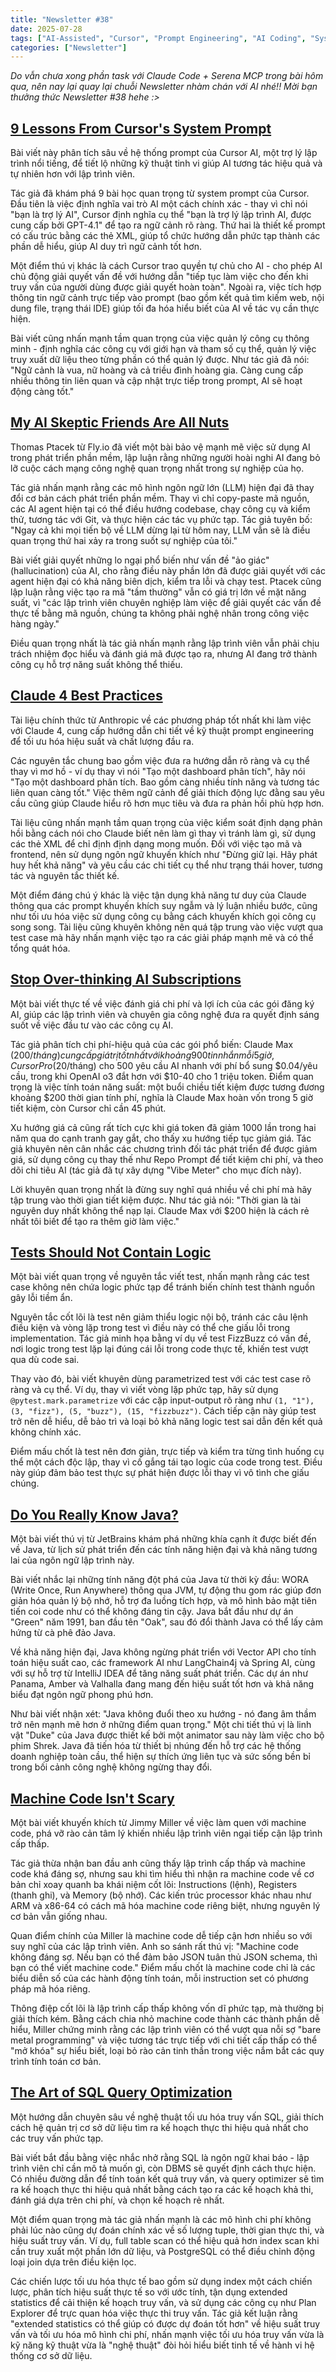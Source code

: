 ```yaml
---
title: "Newsletter #38"
date: 2025-07-28
tags: ["AI-Assisted", "Cursor", "Prompt Engineering", "AI Coding", "System Prompt"]
categories: ["Newsletter"]
---
```


*Do vẫn chưa xong phần task với Claude Code + Serena MCP trong bài hôm qua, nên nay lại quay lại chuỗi Newsletter nhàm chán với AI nhé!! Mời bạn thưởng thức Newsletter #38 hehe :>*

## [9 Lessons From Cursor's System Prompt](https://byteatatime.dev/posts/cursor-prompt-analysis/)

Bài viết này phân tích sâu về hệ thống prompt của Cursor AI, một trợ lý lập trình nổi tiếng, để tiết lộ những kỹ thuật tinh vi giúp AI tương tác hiệu quả và tự nhiên hơn với lập trình viên.

Tác giả đã khám phá 9 bài học quan trọng từ system prompt của Cursor. Đầu tiên là việc định nghĩa vai trò AI một cách chính xác - thay vì chỉ nói "bạn là trợ lý AI", Cursor định nghĩa cụ thể "bạn là trợ lý lập trình AI, được cung cấp bởi GPT-4.1" để tạo ra ngữ cảnh rõ ràng. Thứ hai là thiết kế prompt có cấu trúc bằng các thẻ XML, giúp tổ chức hướng dẫn phức tạp thành các phần dễ hiểu, giúp AI duy trì ngữ cảnh tốt hơn.

Một điểm thú vị khác là cách Cursor trao quyền tự chủ cho AI - cho phép AI chủ động giải quyết vấn đề với hướng dẫn "tiếp tục làm việc cho đến khi truy vấn của người dùng được giải quyết hoàn toàn". Ngoài ra, việc tích hợp thông tin ngữ cảnh trực tiếp vào prompt (bao gồm kết quả tìm kiếm web, nội dung file, trạng thái IDE) giúp tối đa hóa hiểu biết của AI về tác vụ cần thực hiện.

Bài viết cũng nhấn mạnh tầm quan trọng của việc quản lý công cụ thông minh - định nghĩa các công cụ với giới hạn và tham số cụ thể, quản lý việc truy xuất dữ liệu theo từng phần có thể quản lý được. Như tác giả đã nói: "Ngữ cảnh là vua, nữ hoàng và cả triều đình hoàng gia. Càng cung cấp nhiều thông tin liên quan và cập nhật trực tiếp trong prompt, AI sẽ hoạt động càng tốt."

## [My AI Skeptic Friends Are All Nuts](https://fly.io/blog/youre-all-nuts/)

Thomas Ptacek từ Fly.io đã viết một bài bảo vệ mạnh mẽ việc sử dụng AI trong phát triển phần mềm, lập luận rằng những người hoài nghi AI đang bỏ lỡ cuộc cách mạng công nghệ quan trọng nhất trong sự nghiệp của họ.

Tác giả nhấn mạnh rằng các mô hình ngôn ngữ lớn (LLM) hiện đại đã thay đổi cơ bản cách phát triển phần mềm. Thay vì chỉ copy-paste mã nguồn, các AI agent hiện tại có thể điều hướng codebase, chạy công cụ và kiểm thử, tương tác với Git, và thực hiện các tác vụ phức tạp. Tác giả tuyên bố: "Ngay cả khi mọi tiến bộ về LLM dừng lại từ hôm nay, LLM vẫn sẽ là điều quan trọng thứ hai xảy ra trong suốt sự nghiệp của tôi."

Bài viết giải quyết những lo ngại phổ biến như vấn đề "ảo giác" (hallucination) của AI, cho rằng điều này phần lớn đã được giải quyết với các agent hiện đại có khả năng biên dịch, kiểm tra lỗi và chạy test. Ptacek cũng lập luận rằng việc tạo ra mã "tầm thường" vẫn có giá trị lớn về mặt năng suất, vì "các lập trình viên chuyên nghiệp làm việc để giải quyết các vấn đề thực tế bằng mã nguồn, chúng ta không phải nghệ nhân trong công việc hàng ngày."

Điều quan trọng nhất là tác giả nhấn mạnh rằng lập trình viên vẫn phải chịu trách nhiệm đọc hiểu và đánh giá mã được tạo ra, nhưng AI đang trở thành công cụ hỗ trợ năng suất không thể thiếu.

## [Claude 4 Best Practices](https://docs.anthropic.com/en/docs/build-with-claude/prompt-engineering/claude-4-best-practices#general-principles)

Tài liệu chính thức từ Anthropic về các phương pháp tốt nhất khi làm việc với Claude 4, cung cấp hướng dẫn chi tiết về kỹ thuật prompt engineering để tối ưu hóa hiệu suất và chất lượng đầu ra.

Các nguyên tắc chung bao gồm việc đưa ra hướng dẫn rõ ràng và cụ thể thay vì mơ hồ - ví dụ thay vì nói "Tạo một dashboard phân tích", hãy nói "Tạo một dashboard phân tích. Bao gồm càng nhiều tính năng và tương tác liên quan càng tốt." Việc thêm ngữ cảnh để giải thích động lực đằng sau yêu cầu cũng giúp Claude hiểu rõ hơn mục tiêu và đưa ra phản hồi phù hợp hơn.

Tài liệu cũng nhấn mạnh tầm quan trọng của việc kiểm soát định dạng phản hồi bằng cách nói cho Claude biết nên làm gì thay vì tránh làm gì, sử dụng các thẻ XML để chỉ định định dạng mong muốn. Đối với việc tạo mã và frontend, nên sử dụng ngôn ngữ khuyến khích như "Đừng giữ lại. Hãy phát huy hết khả năng" và yêu cầu các chi tiết cụ thể như trạng thái hover, tương tác và nguyên tắc thiết kế.

Một điểm đáng chú ý khác là việc tận dụng khả năng tư duy của Claude thông qua các prompt khuyến khích suy ngẫm và lý luận nhiều bước, cũng như tối ưu hóa việc sử dụng công cụ bằng cách khuyến khích gọi công cụ song song. Tài liệu cũng khuyên không nên quá tập trung vào việc vượt qua test case mà hãy nhấn mạnh việc tạo ra các giải pháp mạnh mẽ và có thể tổng quát hóa.

## [Stop Over-thinking AI Subscriptions](https://steipete.me/posts/2025/stop-overthinking-ai-subscriptions)

Một bài viết thực tế về việc đánh giá chi phí và lợi ích của các gói đăng ký AI, giúp các lập trình viên và chuyên gia công nghệ đưa ra quyết định sáng suốt về việc đầu tư vào các công cụ AI.

Tác giả phân tích chi phí-hiệu quả của các gói phổ biến: Claude Max ($200/tháng) cung cấp giá trị tốt nhất với khoảng 900 tin nhắn mỗi 5 giờ, Cursor Pro ($20/tháng) cho 500 yêu cầu AI nhanh với phí bổ sung $0.04/yêu cầu, trong khi OpenAI o3 đắt hơn với $10-40 cho 1 triệu token. Điểm quan trọng là việc tính toán năng suất: một buổi chiều tiết kiệm được tương đương khoảng $200 thời gian tính phí, nghĩa là Claude Max hoàn vốn trong 5 giờ tiết kiệm, còn Cursor chỉ cần 45 phút.

Xu hướng giá cả cũng rất tích cực khi giá token đã giảm 1000 lần trong hai năm qua do cạnh tranh gay gắt, cho thấy xu hướng tiếp tục giảm giá. Tác giả khuyên nên cân nhắc các chương trình đối tác phát triển để được giảm giá, sử dụng công cụ thay thế như Repo Prompt để tiết kiệm chi phí, và theo dõi chi tiêu AI (tác giả đã tự xây dựng "Vibe Meter" cho mục đích này).

Lời khuyên quan trọng nhất là đừng suy nghĩ quá nhiều về chi phí mà hãy tập trung vào thời gian tiết kiệm được. Như tác giả nói: "Thời gian là tài nguyên duy nhất không thể nạp lại. Claude Max với $200 hiện là cách rẻ nhất tôi biết để tạo ra thêm giờ làm việc."

## [Tests Should Not Contain Logic](https://blog.snork.dev/posts/tests-should-not-contain-logic.html)

Một bài viết quan trọng về nguyên tắc viết test, nhấn mạnh rằng các test case không nên chứa logic phức tạp để tránh biến chính test thành nguồn gây lỗi tiềm ẩn.

Nguyên tắc cốt lõi là test nên giảm thiểu logic nội bộ, tránh các câu lệnh điều kiện và vòng lặp trong test vì điều này có thể che giấu lỗi trong implementation. Tác giả minh họa bằng ví dụ về test FizzBuzz có vấn đề, nơi logic trong test lặp lại đúng cái lỗi trong code thực tế, khiến test vượt qua dù code sai.

Thay vào đó, bài viết khuyên dùng parametrized test với các test case rõ ràng và cụ thể. Ví dụ, thay vì viết vòng lặp phức tạp, hãy sử dụng `@pytest.mark.parametrize` với các cặp input-output rõ ràng như `(1, "1"), (3, "fizz"), (5, "buzz"), (15, "fizzbuzz")`. Cách tiếp cận này giúp test trở nên dễ hiểu, dễ bảo trì và loại bỏ khả năng logic test sai dẫn đến kết quả không chính xác.

Điểm mấu chốt là test nên đơn giản, trực tiếp và kiểm tra từng tình huống cụ thể một cách độc lập, thay vì cố gắng tái tạo logic của code trong test. Điều này giúp đảm bảo test thực sự phát hiện được lỗi thay vì vô tình che giấu chúng.

## [Do You Really Know Java?](https://blog.jetbrains.com/idea/2025/05/do-you-really-know-java/)

Một bài viết thú vị từ JetBrains khám phá những khía cạnh ít được biết đến về Java, từ lịch sử phát triển đến các tính năng hiện đại và khả năng tương lai của ngôn ngữ lập trình này.

Bài viết nhắc lại những tính năng đột phá của Java từ thời kỳ đầu: WORA (Write Once, Run Anywhere) thông qua JVM, tự động thu gom rác giúp đơn giản hóa quản lý bộ nhớ, hỗ trợ đa luồng tích hợp, và mô hình bảo mật tiên tiến coi code như có thể không đáng tin cậy. Java bắt đầu như dự án "Green" năm 1991, ban đầu tên "Oak", sau đó đổi thành Java có thể lấy cảm hứng từ cà phê đảo Java.

Về khả năng hiện đại, Java không ngừng phát triển với Vector API cho tính toán hiệu suất cao, các framework AI như LangChain4j và Spring AI, cùng với sự hỗ trợ từ IntelliJ IDEA để tăng năng suất phát triển. Các dự án như Panama, Amber và Valhalla đang mang đến hiệu suất tốt hơn và khả năng biểu đạt ngôn ngữ phong phú hơn.

Như bài viết nhận xét: "Java không đuổi theo xu hướng - nó đang âm thầm trở nên mạnh mẽ hơn ở những điểm quan trọng." Một chi tiết thú vị là linh vật "Duke" của Java được thiết kế bởi một animator sau này làm việc cho bộ phim Shrek. Java đã tiến hóa từ thiết bị nhúng đến hỗ trợ các hệ thống doanh nghiệp toàn cầu, thể hiện sự thích ứng liên tục và sức sống bền bỉ trong bối cảnh công nghệ không ngừng thay đổi.

## [Machine Code Isn't Scary](https://jimmyhmiller.com/machine-code-isnt-scary)

Một bài viết khuyến khích từ Jimmy Miller về việc làm quen với machine code, phá vỡ rào cản tâm lý khiến nhiều lập trình viên ngại tiếp cận lập trình cấp thấp.

Tác giả thừa nhận ban đầu anh cũng thấy lập trình cấp thấp và machine code khá đáng sợ, nhưng sau khi tìm hiểu thì nhận ra machine code về cơ bản chỉ xoay quanh ba khái niệm cốt lõi: Instructions (lệnh), Registers (thanh ghi), và Memory (bộ nhớ). Các kiến trúc processor khác nhau như ARM và x86-64 có cách mã hóa machine code riêng biệt, nhưng nguyên lý cơ bản vẫn giống nhau.

Quan điểm chính của Miller là machine code dễ tiếp cận hơn nhiều so với suy nghĩ của các lập trình viên. Anh so sánh rất thú vị: "Machine code không đáng sợ. Nếu bạn có thể đảm bảo JSON tuân thủ JSON schema, thì bạn có thể viết machine code." Điểm mấu chốt là machine code chỉ là các biểu diễn số của các hành động tính toán, mỗi instruction set có phương pháp mã hóa riêng.

Thông điệp cốt lõi là lập trình cấp thấp không vốn dĩ phức tạp, mà thường bị giải thích kém. Bằng cách chia nhỏ machine code thành các thành phần dễ hiểu, Miller chứng minh rằng các lập trình viên có thể vượt qua nỗi sợ "bare metal programming" và việc tương tác trực tiếp với chi tiết cấp thấp có thể "mở khóa" sự hiểu biết, loại bỏ rào cản tinh thần trong việc nắm bắt các quy trình tính toán cơ bản.

## [The Art of SQL Query Optimization](https://jnidzwetzki.github.io/2025/06/03/art-of-query-optimization.html)

Một hướng dẫn chuyên sâu về nghệ thuật tối ưu hóa truy vấn SQL, giải thích cách hệ quản trị cơ sở dữ liệu tìm ra kế hoạch thực thi hiệu quả nhất cho các truy vấn phức tạp.

Bài viết bắt đầu bằng việc nhắc nhở rằng SQL là ngôn ngữ khai báo - lập trình viên chỉ cần mô tả muốn gì, còn DBMS sẽ quyết định cách thực hiện. Có nhiều đường dẫn để tính toán kết quả truy vấn, và query optimizer sẽ tìm ra kế hoạch thực thi hiệu quả nhất bằng cách tạo ra các kế hoạch khả thi, đánh giá dựa trên chi phí, và chọn kế hoạch rẻ nhất.

Một điểm quan trọng mà tác giả nhấn mạnh là các mô hình chi phí không phải lúc nào cũng dự đoán chính xác về số lượng tuple, thời gian thực thi, và hiệu suất truy vấn. Ví dụ, full table scan có thể hiệu quả hơn index scan khi cần truy xuất một phần lớn dữ liệu, và PostgreSQL có thể điều chỉnh động loại join dựa trên điều kiện lọc.

Các chiến lược tối ưu hóa thực tế bao gồm sử dụng index một cách chiến lược, phân tích hiệu suất thực tế so với ước tính, tận dụng extended statistics để cải thiện kế hoạch truy vấn, và sử dụng các công cụ như Plan Explorer để trực quan hóa việc thực thi truy vấn. Tác giả kết luận rằng "extended statistics có thể giúp có được dự đoán tốt hơn" về hiệu suất truy vấn và tối ưu hóa mô hình chi phí, nhấn mạnh việc tối ưu hóa truy vấn vừa là kỹ năng kỹ thuật vừa là "nghệ thuật" đòi hỏi hiểu biết tinh tế về hành vi hệ thống cơ sở dữ liệu.

